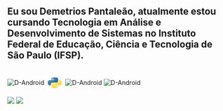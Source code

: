 ## Eu sou Demetrios Pantaleão, atualmente estou cursando Tecnologia em Análise e Desenvolvimento de Sistemas no Instituto Federal de Educação, Ciência e Tecnologia de São Paulo (IFSP).
  
<div style="display: inline_block"><br>
  <img align="center" alt="D-Android" height="30" width="40" src="https://cdn.jsdelivr.net/gh/devicons/devicon/icons/java/java-plain.svg">
  <img align="center" alt="D-Python" height="30" width="40" src="https://raw.githubusercontent.com/devicons/devicon/master/icons/python/python-original.svg">
  <img align="center" alt="D-Android" height="30" width="40" src="https://cdn.jsdelivr.net/gh/devicons/devicon/icons/android/android-plain.svg">
  <img align="center" alt="D-Android" height="30" width="40" src="https://cdn.jsdelivr.net/gh/devicons/devicon/icons/c/c-line.svg">
</div>
<br>
<div> 
  <a href = "mailto:demetrios.pantaleao@gmail.com"><img src="https://img.shields.io/badge/-Gmail-%23333?style=for-the-badge&logo=gmail&logoColor=white" target="_blank"></a>
  <a href="https://www.linkedin.com/in/demetrios-pantaleão" target="_blank"><img src="https://img.shields.io/badge/-LinkedIn-%230077B5?style=for-the-badge&logo=linkedin&logoColor=white" target="_blank"></a> 
 
</div>
